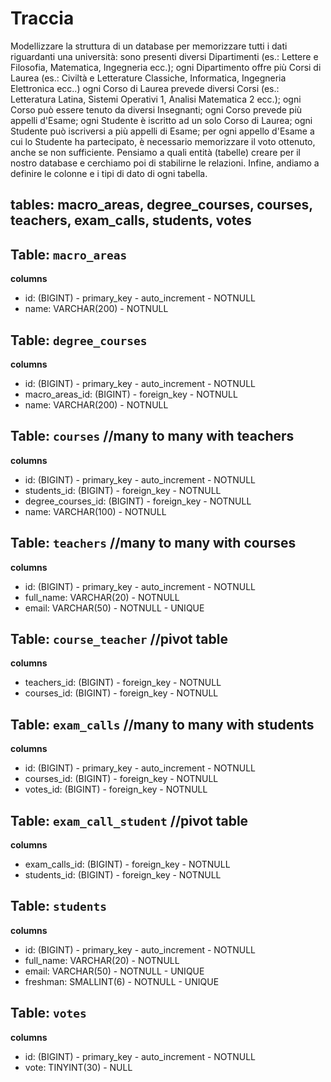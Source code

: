 # Traccia

Modellizzare la struttura di un database per memorizzare tutti i dati riguardanti una università:
sono presenti diversi Dipartimenti (es.: Lettere e Filosofia, Matematica, Ingegneria ecc.);
ogni Dipartimento offre più Corsi di Laurea (es.: Civiltà e Letterature Classiche, Informatica, Ingegneria Elettronica ecc..)
ogni Corso di Laurea prevede diversi Corsi (es.: Letteratura Latina, Sistemi Operativi 1, Analisi Matematica 2 ecc.);
ogni Corso può essere tenuto da diversi Insegnanti;
ogni Corso prevede più appelli d'Esame;
ogni Studente è iscritto ad un solo Corso di Laurea;
ogni Studente può iscriversi a più appelli di Esame;
per ogni appello d'Esame a cui lo Studente ha partecipato, è necessario memorizzare il voto ottenuto, anche se non sufficiente. Pensiamo a quali entità (tabelle) creare per il nostro database e cerchiamo poi di stabilirne le relazioni. Infine, andiamo a definire le colonne e i tipi di dato di ogni tabella.

## tables: macro_areas, degree_courses, courses, teachers, exam_calls, students, votes


## Table: `macro_areas`

**columns**
- id: (BIGINT) - primary_key - auto_increment - NOTNULL
- name: VARCHAR(200) - NOTNULL



## Table: `degree_courses`

**columns**
- id: (BIGINT) - primary_key - auto_increment - NOTNULL
- macro_areas_id: (BIGINT) - foreign_key - NOTNULL
- name: VARCHAR(200) - NOTNULL



## Table: `courses` //many to many with teachers

**columns**
- id: (BIGINT) - primary_key - auto_increment - NOTNULL
- students_id: (BIGINT) - foreign_key - NOTNULL
- degree_courses_id: (BIGINT) - foreign_key - NOTNULL
- name: VARCHAR(100) - NOTNULL




## Table: `teachers` //many to many with courses

**columns**
- id: (BIGINT) - primary_key - auto_increment - NOTNULL
- full_name: VARCHAR(20) - NOTNULL
- email: VARCHAR(50) - NOTNULL - UNIQUE


## Table: `course_teacher` //pivot table 

**columns**
- teachers_id: (BIGINT) - foreign_key - NOTNULL
- courses_id: (BIGINT) - foreign_key - NOTNULL




## Table: `exam_calls` //many to many with students

**columns**
- id: (BIGINT) - primary_key - auto_increment - NOTNULL
- courses_id: (BIGINT) - foreign_key - NOTNULL
- votes_id: (BIGINT) - foreign_key - NOTNULL



## Table: `exam_call_student` //pivot table 

**columns**
- exam_calls_id: (BIGINT) - foreign_key - NOTNULL
- students_id: (BIGINT) - foreign_key - NOTNULL



## Table: `students`

**columns**
- id: (BIGINT) - primary_key - auto_increment - NOTNULL
- full_name: VARCHAR(20) - NOTNULL
- email: VARCHAR(50) - NOTNULL - UNIQUE
- freshman: SMALLINT(6) - NOTNULL - UNIQUE




## Table: `votes`

**columns**
- id: (BIGINT) - primary_key - auto_increment - NOTNULL
- vote: TINYINT(30) - NULL